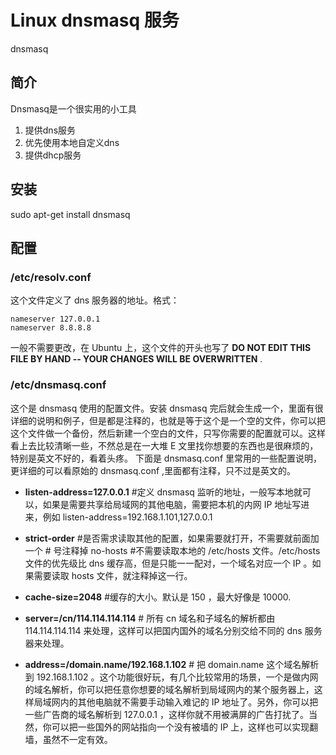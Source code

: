 # Linux dnsmasq 服务

dnsmasq
## 简介
Dnsmasq是一个很实用的小工具
1. 提供dns服务
2. 优先使用本地自定义dns
3. 提供dhcp服务


<!--more-->


## 安装
sudo apt-get install dnsmasq

## 配置
### /etc/resolv.conf
这个文件定义了 dns 服务器的地址。格式：

	nameserver 127.0.0.1
	nameserver 8.8.8.8

一般不需要更改，在 Ubuntu 上，这个文件的开头也写了 **DO NOT EDIT THIS FILE BY HAND -- YOUR CHANGES WILL BE OVERWRITTEN** .

### /etc/dnsmasq.conf
这个是 dnsmasq 使用的配置文件。安装 dnsmasq 完后就会生成一个，里面有很详细的说明和例子，但是都是注释的，也就是等于这个是一个空的文件，你可以把这个文件做一个备份，然后新建一个空白的文件，只写你需要的配置就可以。这样看上去比较清晰一些，不然总是在一大堆 E 文里找你想要的东西也是很麻烦的，特别是英文不好的，看着头疼。
下面是 dnsmasq.conf 里常用的一些配置说明，更详细的可以看原始的 dnsmasq.conf ,里面都有注释，只不过是英文的。

- **listen-address=127.0.0.1** #定义 dnsmasq 监听的地址，一般写本地就可以，如果是需要共享给局域网的其他电脑，需要把本机的内网 IP 地址写进来，例如 listen-address=192.168.1.101,127.0.0.1

- **strict-order** #是否需求读取其他的配置，如果需要就打开，不需要就前面加一个 # 号注释掉
no-hosts #不需要读取本地的 /etc/hosts 文件。/etc/hosts 文件的优先级比 dns 缓存高，但是只能一一配对，一个域名对应一个 IP 。如果需要读取 hosts 文件，就注释掉这一行。

- **cache-size=2048** #缓存的大小。默认是 150 ，最大好像是 10000.
- **server=/cn/114.114.114.114** # 所有 cn 域名和子域名的解析都由 114.114.114.114 来处理，这样可以把国内国外的域名分别交给不同的 dns 服务器来处理。
- **address=/domain.name/192.168.1.102** # 把 domain.name 这个域名解析到 192.168.1.102 。这个功能很好玩，有几个比较常用的场景，一个是做内网的域名解析，你可以把任意你想要的域名解析到局域网内的某个服务器上，这样局域网内的其他电脑就不需要手动输入难记的 IP 地址了。另外，你可以把一些广告商的域名解析到 127.0.0.1 ，这样你就不用被满屏的广告打扰了。当然，你可以把一些国外的网站指向一个没有被墙的 IP 上，这样也可以实现翻墙，虽然不一定有效。
